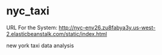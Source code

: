 # nyc_taxi

URL For the System:
  http://nyc-env26.zu8fabya3y.us-west-2.elasticbeanstalk.com/static/index.html

new york taxi data analysis
